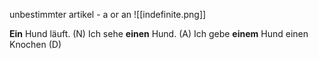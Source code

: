 unbestimmter artikel - a or an
![[indefinite.png]]

**Ein** Hund läuft. (N)
Ich sehe **einen** Hund. (A)
Ich gebe **einem** Hund einen Knochen (D)